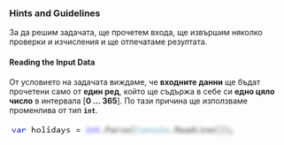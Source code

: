 ### Hints and Guidelines

За да решим задачата, ще прочетем входа, ще извършим няколко проверки и изчисления и ще отпечатаме резултата.

#### Reading the Input Data

От условието на задачата виждаме, че **входните данни** ще бъдат прочетени само от **един ред**, който ще съдържа в себе си **едно цяло число** в интервала [**0 … 365**]. По тази причина ще използваме променлива от тип **`int`**. 

![](/assets/chapter-3-2-images/03.Sleepy-tom-cat-01.png)